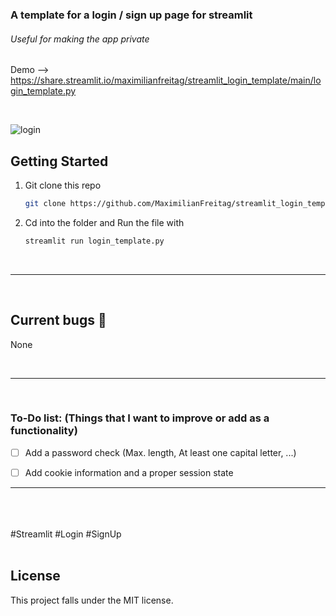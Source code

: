 ### A template for a login / sign up page for streamlit

###### Useful for making the app private 



Demo --> https://share.streamlit.io/maximilianfreitag/streamlit_login_template/main/login_template.py




<br> 

![login](https://user-images.githubusercontent.com/46624616/163812035-8cc7f7dd-2bcc-4786-96dd-66f4fbd112db.jpg)



<!-- GETTING STARTED -->
## Getting Started


1. Git clone this repo
   ```sh
   git clone https://github.com/MaximilianFreitag/streamlit_login_template
   ```

2. Cd into the folder and Run the file with 
   ```sh
   streamlit run login_template.py
   ```


<br>  
 
 

__________________________________________________

<br />

<!-- Current bugs -->
## Current bugs 🐞

None

<br>

__________________________________________________


<br>

### To-Do list: (Things that I want to improve or add as a functionality)

- [ ] Add a password check (Max. length, At least one capital letter, ...) 
- [ ] Add cookie information and a proper session state


__________________________________________________
<br>







<br />
<br />
#Streamlit #Login #SignUp
<br />
<br />



## License
This project falls under the MIT license.

